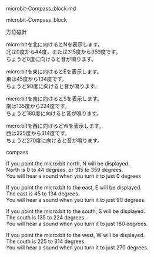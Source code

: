 microbit-Compass_block.md      

microbit-Compass_block      

方位磁針    

  micro:bitを北に向けるとNを表示します。    
  北は0度から44度、または315度から359度です。  
  ちょうど0度に向けると音が鳴ります。  

  micro:bitを東に向けるとEを表示します。    
  東は45度から134度です。  
  ちょうど90度に向けると音が鳴ります。  

  micro:bitを南に向けるとSを表示します。    
  南は135度から224度です。  
  ちょうど180度に向けると音が鳴ります。  

  micro:bitを西に向けるとWを表示します。    
  西は225度から314度です。  
  ちょうど270度に向けると音が鳴ります。  

compass  

  If you point the micro:bit north, N will be displayed.  
  North is 0 to 44 degrees, or 315 to 359 degrees.  
  You will hear a sound when you turn it to just 0 degrees  

  If you point the micro:bit to the east, E will be displayed.  
  The east is 45 to 134 degrees.  
  You will hear a sound when you turn it to just 90 degrees.  

  If you point the micro:bit to the south, S will be displayed.  
  The south is 135 to 224 degrees.  
  You will hear a sound when you turn it to just 180 degrees.  

  If you point the micro:bit to the west, W will be displayed.  
  The south is 225 to 314 degrees.  
  You will hear a sound when you turn it to just 270 degrees.  
